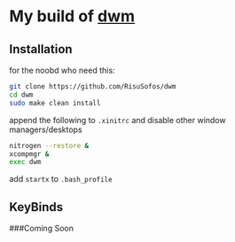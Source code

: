 # My build of [dwm](https://dwm.suckless.org)

## Installation
for the noobd who need this:
```sh
git clone https://github.com/RisuSofos/dwm
cd dwm
sudo make clean install
```

append the following to `.xinitrc` and disable other window managers/desktops
```bash
nitrogen --restore &
xcompmgr &
exec dwm
```

add `startx` to `.bash_profile`

## KeyBinds
###Coming Soon
